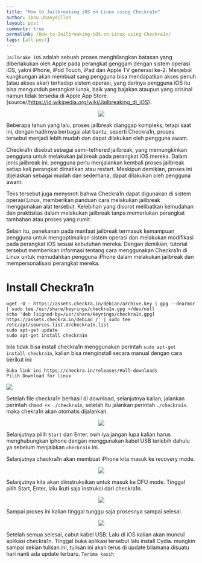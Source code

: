 ```yaml
---
title: "How to Jailbreaking iOS on Linux using Checkra1n"
author: Ibnu Ubaeydillah
layout: post
comments: true
permalink: /How-to-Jailbreaking-iOS-on-Linux-using-Checkra1n/
tags: [all-post]
---
```


``Jailbrake IOS`` adalah sebuah proses menghilangkan batasan yang diberlakukan oleh Apple pada perangkat genggam dengan sistem operasi iOS, yakni iPhone, iPod Touch, iPad dan Apple TV generasi ke-2. Menjebol kungkungan akan membuat sang pengguna bisa mendapatkan akses penuh (atau akses akar) terhadap sistem operasi, yang darinya pengguna iOS itu bisa mengunduh perangkat lunak, baik yang bajakan ataupun yang orisinal namun tidak tersedia di Apple App Store. 
(source//https://id.wikipedia.org/wiki/Jailbreaking_di_iOS). 
<br>

<center>
<img src="https://github-production-user-asset-6210df.s3.amazonaws.com/28418984/290683914-e3effa61-7038-4266-ab2b-c1dc026e8ae1.jpeg?X-Amz-Algorithm=AWS4-HMAC-SHA256&X-Amz-Credential=AKIAIWNJYAX4CSVEH53A%2F20231214%2Fus-east-1%2Fs3%2Faws4_request&X-Amz-Date=20231214T233755Z&X-Amz-Expires=300&X-Amz-Signature=fcbb178a64227080435f7c9edcbc377704b694f5eae2dd3694f643a943f9b1c4&X-Amz-SignedHeaders=host&actor_id=28418984&key_id=0&repo_id=517898668">
</center>

Beberapa tahun yang lalu, proses jailbreak dianggap kompleks, tetapi saat ini, dengan hadirnya berbagai alat bantu, seperti Checkra1n, proses tersebut menjadi lebih mudah dan dapat dilakukan oleh pengguna awam.

Checkra1n disebut sebagai semi-tethered jailbreak, yang memungkinkan pengguna untuk melakukan jailbreak pada perangkat iOS mereka. Dalam jenis jailbreak ini, pengguna perlu menjalankan kembali proses jailbreak setiap kali perangkat dimatikan atau restart. Meskipun demikian, proses ini dijelaskan sebagai mudah dan sederhana, dapat dilakukan oleh pengguna awam.

Teks tersebut juga menyoroti bahwa Checkra1n dapat digunakan di sistem operasi Linux, memberikan panduan cara melakukan jailbreak menggunakan alat tersebut. Kelebihan yang disorot melibatkan kemudahan dan praktisitas dalam melakukan jailbreak tanpa memerlukan perangkat tambahan atau proses yang rumit.

Selain itu, penekanan pada manfaat jailbreak termasuk kemampuan pengguna untuk mengoptimalkan sistem operasi dan melakukan modifikasi pada perangkat iOS sesuai kebutuhan mereka. Dengan demikian, tutorial tersebut memberikan informasi tentang cara menggunakan Checkra1n di Linux untuk memudahkan pengguna iPhone dalam melakukan jailbreak dan mempersonalisasi perangkat mereka.

<h1>Install Checkra1n</h1>

``` 
wget -O - https://assets.checkra.in/debian/archive.key | gpg --dearmor | sudo tee /usr/share/keyrings/checkra1n.gpg >/dev/null
echo 'deb [signed-by=/usr/share/keyrings/checkra1n.gpg] https://assets.checkra.in/debian /' | sudo tee /etc/apt/sources.list.d/checkra1n.list
sudo apt-get update
sudo apt-get install checkra1n
```
bila tidak bisa install checkra1n menggunakan perintah ``sudo apt-get install checkra1n``, kalian bisa menginstall secara manual dengan cara berikut ini:

```
Buka link ini https://checkra.in/releases/#all-downloads
Pilih Download for linux
```
<img src="https://github-production-user-asset-6210df.s3.amazonaws.com/28418984/290685997-c5fc7739-6fc0-45a2-aa6c-d087ffba3df4.png?X-Amz-Algorithm=AWS4-HMAC-SHA256&X-Amz-Credential=AKIAIWNJYAX4CSVEH53A%2F20231214%2Fus-east-1%2Fs3%2Faws4_request&X-Amz-Date=20231214T235148Z&X-Amz-Expires=300&X-Amz-Signature=d06dfe60e40489ec0149ce7cb3fb6a44ee7fe541638b9022d233f9828959ad36&X-Amz-SignedHeaders=host&actor_id=28418984&key_id=0&repo_id=517898668">

Setelah file checkra1n berhasil di download, selanjutnya kalian, jalankan perintah ``chmod +x ./checkra1n``, setelah itu jalankan perintah ``./checkra1n``. maka chekra1n akan otomatis dijalankan.  

<center>
<img src="https://github-production-user-asset-6210df.s3.amazonaws.com/28418984/290686851-2d0275a0-d9d8-445c-b53d-606fc3aff323.png?X-Amz-Algorithm=AWS4-HMAC-SHA256&X-Amz-Credential=AKIAIWNJYAX4CSVEH53A%2F20231214%2Fus-east-1%2Fs3%2Faws4_request&X-Amz-Date=20231214T235812Z&X-Amz-Expires=300&X-Amz-Signature=d99e567c764d4d137d240b3284b11407616a0505664324ac756f13531d8a887b&X-Amz-SignedHeaders=host&actor_id=28418984&key_id=0&repo_id=517898668">
</center>

Selanjutnya pilih ``Start`` dan Enter. owh iya jangan lupa kalian harus menghubungkan iphone dengan menggunakan kabel USB terlebih dahulu ya sebelum menjalakan ``checkra1n`` ini.

Selanjutnya checkra1n akan membuat iPhone kita masuk ke recovery mode.

<center>
<img src="https://github-production-user-asset-6210df.s3.amazonaws.com/28418984/290687526-44d1940a-511b-4ec0-9581-7b0e506de187.png?X-Amz-Algorithm=AWS4-HMAC-SHA256&X-Amz-Credential=AKIAIWNJYAX4CSVEH53A%2F20231215%2Fus-east-1%2Fs3%2Faws4_request&X-Amz-Date=20231215T000216Z&X-Amz-Expires=300&X-Amz-Signature=bbf95eeaf6780cf1a61d3e462a25e2e8107ec0115c390eefaf81f2ef73ec592b&X-Amz-SignedHeaders=host&actor_id=28418984&key_id=0&repo_id=517898668">
</center>

Selanjutnya kita akan diinstruksikan untuk masuk ke DFU mode. Tinggal pilih Start, Enter, lalu ikuti saja instruksi dari checkra1n.

<center>
<img src="https://github-production-user-asset-6210df.s3.amazonaws.com/28418984/290687623-591954a2-be82-4f22-810d-38294e453d88.png?X-Amz-Algorithm=AWS4-HMAC-SHA256&X-Amz-Credential=AKIAIWNJYAX4CSVEH53A%2F20231215%2Fus-east-1%2Fs3%2Faws4_request&X-Amz-Date=20231215T000342Z&X-Amz-Expires=300&X-Amz-Signature=6e21ad50b7324a5b67337c4f601d7a58483ae728a7f566eac34cbd8812a1bfa0&X-Amz-SignedHeaders=host&actor_id=28418984&key_id=0&repo_id=517898668">
</center>

Sampai proses ini kalian tinggal tunggu saja prosesnya sampai selesai.
<center>
<img src="https://github-production-user-asset-6210df.s3.amazonaws.com/28418984/290687930-a0a489e1-5f6b-40eb-9351-0c1a75b252dc.png?X-Amz-Algorithm=AWS4-HMAC-SHA256&X-Amz-Credential=AKIAIWNJYAX4CSVEH53A%2F20231215%2Fus-east-1%2Fs3%2Faws4_request&X-Amz-Date=20231215T000535Z&X-Amz-Expires=300&X-Amz-Signature=09e25f28b83f10989074f049f41e449c40b9c674d215de253db879f8f75cb787&X-Amz-SignedHeaders=host&actor_id=28418984&key_id=0&repo_id=517898668">
</center>


Setelah semua selesai, cabut kabel USB. Lalu di iOS kalian akan muncul aplikasi checkra1n. Tinggal buka aplikasi tersebut lalu install Cydia. mungkin sampai sekian tulisan ini, tulisan ini akan terus di update bilamana disuatu hari nanti ada update terbaru.
``Terima kasih`` 
